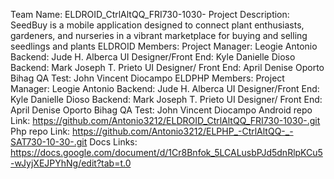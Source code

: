 Team Name: ELDROID_CtrlAltQQ_FRI730-1030-
Project Description: SeedBuy is a mobile application designed to connect plant enthusiasts, gardeners, and nurseries in a vibrant marketplace for buying and selling seedlings and plants
ELDROID Members: Project Manager: Leogie Antonio
              	 Backend: Jude H. Alberca
              	 UI Designer/Front End: Kyle Danielle Dioso
              	 Backend: Mark Joseph T. Prieto
              	 UI Designer/ Front End: April Denise Oporto Bihag
                 QA Test: John Vincent Diocampo
ELDPHP  Members: Project Manager: Leogie Antonio
              	 Backend: Jude H. Alberca
              	 UI Designer/Front End: Kyle Danielle Dioso
              	 Backend: Mark Joseph T. Prieto
              	 UI Designer/ Front End: April Denise Oporto Bihag
                 QA Test: John Vincent Diocampo
 Android repo Link: https://github.com/Antonio3212/ELDROID_CtrlAltQQ_FRI730-1030-.git
 Php repo Link: https://github.com/Antonio3212/ELPHP_-CtrlAltQQ-_-SAT730-10-30-.git
 Docs Links: https://docs.google.com/document/d/1Cr8Bnfok_5LCALusbPJd5dnRlpKCu5-wJyjXEJPYhNg/edit?tab=t.0

